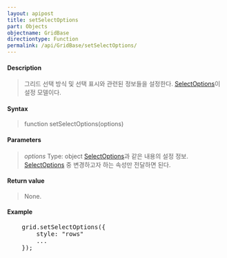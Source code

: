 ```yaml
---
layout: apipost
title: setSelectOptions
part: Objects
objectname: GridBase
directiontype: Function
permalink: /api/GridBase/setSelectOptions/
---
```



#### Description

> 그리드 선택 방식 및 선택 표시와 관련된 정보들을 설정한다. [SelectOptions](/api/GridBase/)이 설정 모델이다.

#### Syntax

> function setSelectOptions(options)

#### Parameters

> *options*
> Type: object
> [SelectOptions](/api/GridBase/)과 같은 내용의 설정 정보. [SelectOptions](/api/GridBase/) 중 변경하고자 하는 속성만 전달하면 된다.  

#### Return value

> None.

#### Example

<pre class="prettyprint">
    grid.setSelectOptions({
        style: "rows"
        ...
    });
</pre>

